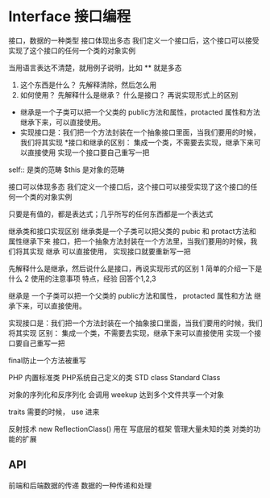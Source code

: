 # Interface 接口编程

接口，数据的一种类型
接口体现出多态
我们定义一个接口后，这个接口可以接受实现了这个接口的任何一个类的对象实例

当用语言表达不清楚，就用例子说明，比如 ** 就是多态
1. 这个东西是什么？ 先解释清除，然后怎么用
2. 如何使用？
先解释什么是继承？ 什么是接口？ 再说实现形式上的区别
  * 继承是一个子类可以把一个父类的 public方法和属性，protacted 属性和方法继承下来，可以直接使用。
  * 实现接口是：我们把一个方法封装在一个抽象接口里面，当我们要用的时候，我们将其实现
  *接口和继承的区别：
    集成一个类，不需要去实现，继承下来可以直接使用
    实现一个接口要自己重写一把
  
  self:: 是类的范畴
      $this 是对象的范畴
    
接口可以体现多态
  我们定义一个接口后，这个接口可以接受实现了这个接口的任何一个类的对象实例

只要是有值的，都是表达式；几乎所写的任何东西都是一个表达式

继承类和接口实现区别
  继承类是一个子类可以把父类的 pubic 和 protact方法和属性继承下来
  接口，把一个抽象方法封装在一个方法里，当我们要用的时候，我们将其实现
  继承 可以直接使用，
  实现接口就要重新写一把

先解释什么是继承，然后说什么是接口，再说实现形式的区别
1 简单的介绍一下是什么
2 使用的注意事项
    特点，经验
  回答个1,2,3

继承是 一个子类可以把一个父类的 public方法和属性， protacted 属性和方法 继承下来，可以直接使用。

实现接口是：我们把一个方法封装在一个抽象接口里面，当我们要用的时候，我们将其实现
区别：
    集成一个类，不需要去实现，继承下来可以直接使用
    实现一个接口要自己重写一把



final防止一个方法被重写

PHP 内置标准类
  PHP系统自己定义的类 STD class Standard Class

对象的序列化和反序列化
  会调用 weekup
  达到多个文件共享一个对象

traits
  需要的时候， use 进来

反射技术 new ReflectionClass()
  用在 写底层的框架
    管理大量未知的类
    对类的功能的扩展



## API
  前端和后端数据的传递
  数据的一种传递和处理
